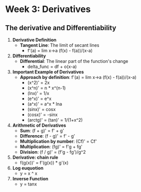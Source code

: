 # Week 3: Derivatives 
## The derivative and Differentiability 
1. **Derivative Definition** 
   - **Tangent Line**: The limit of secant lines 
      - f'(a) = lim x->a (f(x) - f(a))/(x-a)
2. **Differentiability** 
   - **Differential**: The linear part of the function's change 
      - delta_func = df + o(x-a) 
3. **Important Example of Derivatives** 
   - **Approach by definition**: f'(a) = lim x->a (f(x) - f(a))/(x-a)
     - (x^2)' = 2x
     - (x^n)' = n * x^(n-1)
     - (lnx)' = 1/x
     - (e^x)' = e^x
     - (a^x)' = a^x * lna
     - (sinx)' = cosx
     - (cosx)' = -sinx
     - (arctg)' = (tan)' = 1/(1+x^2)
 4. **Arithmetic of Derivatives**
    - **Sum**: (f + g)' = f' + g' 
    - **Difference**: (f - g)' = f' - g'
    - **Multiplication by number**: (Cf)' = Cf' 
    - **Multiplication**: (fg)' = f'g + fg' 
    - **Division**: (f / g)' = (f'g - fg')/g^2
 5. **Derivative: chain rule**
    - f(g(x))' = f'(g(x)) * g'(x)
 6. **Log euquotion**
    - y = x ^ x
 7. **Inverse Function**
    - y = tanx 
